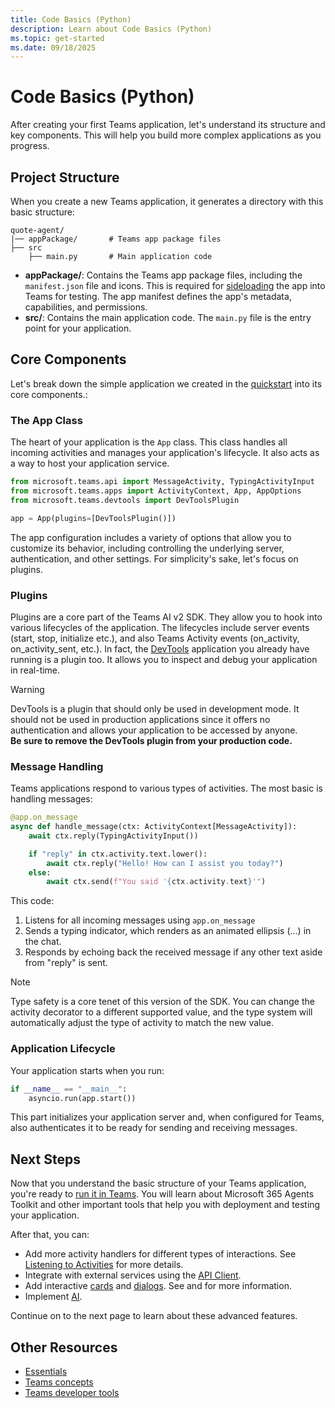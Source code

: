```yaml
---
title: Code Basics (Python)
description: Learn about Code Basics (Python)
ms.topic: get-started
ms.date: 09/18/2025
---
```


# Code Basics (Python)

After creating your first Teams application, let's understand its structure and key components. This will help you build more complex applications as you progress.

## Project Structure

When you create a new Teams application, it generates a directory with this basic structure:


```
quote-agent/
|── appPackage/       # Teams app package files
├── src
    ├── main.py       # Main application code
```

- **appPackage/**: Contains the Teams app package files, including the `manifest.json` file and icons. This is required for [sideloading](/microsoftteams/platform/concepts/deploy-and-publish/apps-upload) the app into Teams for testing. The app manifest defines the app's metadata, capabilities, and permissions.
- **src/**: Contains the main application code. The `main.py` file is the entry point for your application.

## Core Components

Let's break down the simple application we created in the [quickstart](quickstart.md) into its core components.:

### The App Class

The heart of your application is the `App` class. This class handles all incoming activities and manages your application's lifecycle. It also acts as a way to host your application service.


```python title="src/main.py"
from microsoft.teams.api import MessageActivity, TypingActivityInput
from microsoft.teams.apps import ActivityContext, App, AppOptions
from microsoft.teams.devtools import DevToolsPlugin

app = App(plugins=[DevToolsPlugin()])

```


The app configuration includes a variety of options that allow you to customize its behavior, including controlling the underlying server, authentication, and other settings. For simplicity's sake, let's focus on plugins.

### Plugins

Plugins are a core part of the Teams AI v2 SDK. They allow you to hook into various lifecycles of the application. The lifecycles include server events (start, stop, initialize etc.), and also Teams Activity events (on_activity, on_activity_sent, etc.). In fact, the [DevTools](~/developer-tools/devtools/overview.md) application you already have running is a plugin too. It allows you to inspect and debug your application in real-time.

> [!WARNING]
> DevTools is a plugin that should only be used in development mode. It should not be used in production applications since it offers no authentication and allows your application to be accessed by anyone.\
> **Be sure to remove the DevTools plugin from your production code.**

### Message Handling

Teams applications respond to various types of activities. The most basic is handling messages:

```python title="src/main.py"
@app.on_message
async def handle_message(ctx: ActivityContext[MessageActivity]):
    await ctx.reply(TypingActivityInput())

    if "reply" in ctx.activity.text.lower():
        await ctx.reply("Hello! How can I assist you today?")
    else:
        await ctx.send(f"You said '{ctx.activity.text}'")
```

This code:

1. Listens for all incoming messages using `app.on_message`
2. Sends a typing indicator, which renders as an animated ellipsis (…) in the chat.
3. Responds by echoing back the received message if any other text aside from "reply" is sent.

> [!NOTE]
> Type safety is a core tenet of this version of the SDK. You can change the activity decorator to a different supported value, and the type system will automatically adjust the type of activity to match the new value.

### Application Lifecycle

Your application starts when you run:


```python
if __name__ == "__main__":
    asyncio.run(app.start())
```


This part initializes your application server and, when configured for Teams, also authenticates it to be ready for sending and receiving messages.

## Next Steps

Now that you understand the basic structure of your Teams application, you're ready to [run it in Teams](./running-in-teams/running-in-teams.md). You will learn about Microsoft 365 Agents Toolkit and other important tools that help you with deployment and testing your application.

After that, you can:

- Add more activity handlers for different types of interactions. See [Listening to Activities](../essentials/on-activity/overview.md) for more details.
- Integrate with external services using the [API Client](../essentials/api.md).
- Add interactive [cards](../in-depth-guides/adaptive-cards/overview.md) and [dialogs](../in-depth-guides/dialogs/overview.md). See and for more information.
- Implement [AI](../in-depth-guides/ai/overview.md).

Continue on to the next page to learn about these advanced features.

## Other Resources

- [Essentials](../essentials/overview.md)
- [Teams concepts](/teams)
- [Teams developer tools](/developer-tools)
